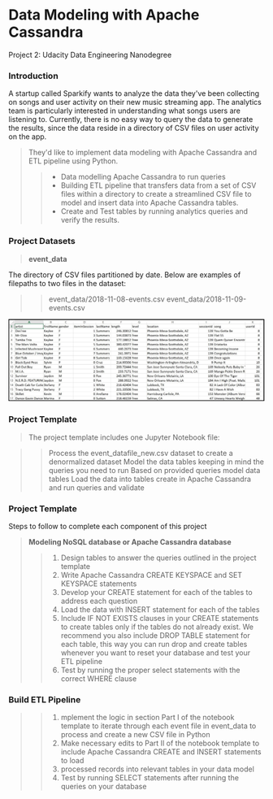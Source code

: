 # Data Modeling with Apache Cassandra

Project 2: Udacity Data Engineering Nanodegree

### **Introduction**
A startup called Sparkify wants to analyze the data they've been collecting on songs and user activity on their new music streaming app. The analytics team is particularly interested in understanding what songs users are listening to. Currently, there is no easy way to query the data to generate the results, since the data reside in a directory of CSV files on user activity on the app.


>They'd like to implement data modeling with Apache Cassandra and ETL pipeline using Python.
>> - Data modelling Apache Cassandra to run queries
>> - Building ETL pipeline that transfers data from a set of CSV files within a directory to create a streamlined CSV file to model and insert data into Apache Cassandra tables.
>> - Create and Test tables by running analytics queries and verify the results.



### **Project Datasets**

> **event_data**

The directory of CSV files partitioned by date. Below are examples of filepaths to two files in the dataset: 


>> event_data/2018-11-08-events.csv
>> event_data/2018-11-09-events.csv

<img src="image_event_datafile_new.jpg">


### **Project Template**

> The project template includes one Jupyter Notebook file:

>> Process the event_datafile_new.csv dataset to create a denormalized dataset
>> Model the data tables keeping in mind the queries you need to run
>> Based on provided queries model data tables
>> Load the data into tables create in Apache Cassandra and run queries and validate


### **Project Template**
Steps to follow to complete each component of this project

> **Modeling NoSQL database or Apache Cassandra database**
>> 1. Design tables to answer the queries outlined in the project template
>> 2. Write Apache Cassandra CREATE KEYSPACE and SET KEYSPACE statements
>> 3. Develop your CREATE statement for each of the tables to address each question
>> 4. Load the data with INSERT statement for each of the tables
>> 5. Include IF NOT EXISTS clauses in your CREATE statements to create tables only if the tables do not already exist. We recommend you also include DROP TABLE statement for each table, this way you can run drop and create tables whenever you want to reset your database and test your ETL pipeline
>> 6. Test by running the proper select statements with the correct WHERE clause



### **Build ETL Pipeline**

>> 1. mplement the logic in section Part I of the notebook template to iterate through each event file in event_data to process and create a new CSV file in Python
>> 1. Make necessary edits to Part II of the notebook template to include Apache Cassandra CREATE and INSERT statements to load 
>> 1. processed records into relevant tables in your data model
>> 1. Test by running SELECT statements after running the queries on your database
